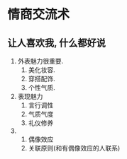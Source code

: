 # 情商交流术

## 让人喜欢我, 什么都好说

1. 外表魅力很重要.
    1. 美化妆容.
    2. 穿搭配饰.
    3. 个性气质.
2. 表现魅力
    1. 言行调性
    2. 气质气度
    3. 礼仪修养
3. 
    1. 偶像效应
    2. 关联原则(和有偶像效应的人联系)
